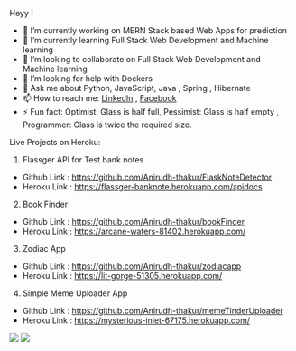 
Heyy !
- 🔭 I’m currently working on MERN Stack based Web Apps for prediction
- 🌱 I’m currently learning Full Stack Web Development and Machine learning 
- 👯 I’m looking to collaborate on Full Stack Web Development and Machine learning 
- 🤔 I’m looking for help with Dockers
- 💬 Ask me about Python, JavaScript, Java , Spring , Hibernate 
- 📫 How to reach me: [LinkedIn](https://www.linkedin.com/in/anirudh-thakur-bb621159/) , [Facebook](https://www.facebook.com/huntguy.anirudh)
- ⚡ Fun fact: Optimist: Glass is half full, Pessimist: Glass is half empty , Programmer: Glass is twice the required size.

Live Projects on Heroku:

1. Flassger API for Test bank notes
- Github Link : https://github.com/Anirudh-thakur/FlaskNoteDetector
- Heroku Link : https://flassger-banknote.herokuapp.com/apidocs

2. Book Finder
- Github Link : https://github.com/Anirudh-thakur/bookFinder
- Heroku Link : https://arcane-waters-81402.herokuapp.com/

3. Zodiac App
- Github Link : https://github.com/Anirudh-thakur/zodiacapp
- Heroku Link : https://lit-gorge-51305.herokuapp.com/

4. Simple Meme Uploader App 
- Github Link : https://github.com/Anirudh-thakur/memeTinderUploader
- Heroku Link : https://mysterious-inlet-67175.herokuapp.com/


<img src="https://github-readme-stats.vercel.app/api?username=Anirudh-thakur&&show_icons=true&title_color=ffffff&icon_color=bb2acf&text_color=daf7dc&bg_color=151515">
<img src="https://github-readme-stats.vercel.app/api/top-langs/?username=Anirudh-thakur&amp;theme=dark&amp;hide_langs_below=1">

